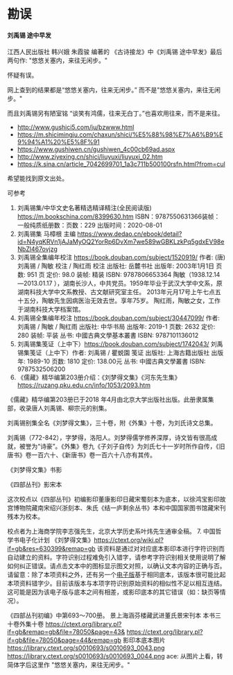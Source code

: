 # 勘误
#### 刘禹锡 途中早发
江西人民出版社 韩兴娥 朱霞骏 编著的 《古诗接龙》中《刘禹锡 途中早发》最后两句作:
"悠悠关塞内，来往无闲步。"

怀疑有误。

网上查到的结果都是“悠悠关塞内，往来无闲步。” 而不是"悠悠关塞内，来往无闲步。"

而且刘禹锡另有陋室铭 “谈笑有鸿儒，往来无白丁。”也喜欢用往来，而不是来往。

- http://www.gushici5.com/ju/bzwww.html
- https://m.shicimingju.com/chaxun/shici/%E5%88%98%E7%A6%B9%E9%94%A1%20%E5%8F%91
- https://www.gushiwen.cn/gushiwen_4c00cb69ad.aspx
- http://www.ziyexing.cn/shici/liuyuxi/liuyuxi_02.htm
- https://k.sina.cn/article_7042699701_1a3c711b500100rsfn.html?from=cul

希望能找到原文出处。

可参考
1. 刘禹锡集/中华文史名著精选精译精注(全民阅读版) https://m.bookschina.com/8399630.htm
ISBN：9787550631366装帧：一般纯质纸册数：页数：229 出版时间：2020-08-01
2. 刘禹锡集 马樟根 主编 https://www.dedao.cn/ebook/detail?id=N4yqKRVn1jAJaMyOQ2YorRp6DvXm7we589wGBKLzkPq5gdxEV98eNbZl467ovjzg
3. 刘禹锡全集编年校注 https://book.douban.com/subject/1520919/
    作者: (唐)刘禹锡 / 陶敏 校注 / 陶红雨 校注
    出版社: 岳麓书社
    出版年: 2003年1月1日
    页数: 951 页
    定价: 98.0
    装帧: 精装
    ISBN: 9787806653364
    陶敏（1938.12.14—2013.01.17 ），湖南长沙人，中共党员。1959年毕业于武汉大学中文系，原湖南科技大学中文系教授、古文献研究室主任。
2013年元月17号上午七点五十五分，陶敏先生因病医治无效去世。享年75岁。
    陶红雨，陶敏之女，工作于湖南科技大学档案馆。
4. 刘禹锡全集编年校注 https://book.douban.com/subject/30447099/
    作者: 刘禹锡 / 陶敏 / 陶红雨
    出版社: 中华书局
    出版年: 2019-1
    页数: 2632
    定价: 280
    装帧: 平装
    丛书: 中國古典文學基本叢書
    ISBN: 9787101136012
5. 刘禹锡集笺证（上中下）https://book.douban.com/subject/1742043/
    刘禹锡集笺证（上中下）作者: 刘禹锡 / 瞿蜕園 笺证
    出版社: 上海古籍出版社
    出版年: 1989-10
    页数: 1810
    定价: 138.00元
    丛书: 中國古典文學叢書
    ISBN: 9787532506200
6. 《儒藏》精华编第203册介绍：《刘梦得文集》《河东先生集》https://ruzang.pku.edu.cn/info/1053/2093.htm

《儒藏》精华编第203册已于2018 年4月由北京大学出版社出版。此册隶属集部，收录唐人刘禹锡、柳宗元的别集。

刘禹锡别集全名《刘梦得文集》，三十卷，附《外集》十卷，为刘氏诗文总集。

刘禹锡（772-842），字梦得，洛阳人。刘梦得儒学修养深厚，诗文皆有很高成就，被誉为“诗豪”。《外集》卷九《子刘子自传》为刘氏七十一岁时所作自传，《旧唐书》卷一百六十、《新唐书》卷一百六十八亦有其传。

《刘梦得文集》书影

《四部丛刊》影宋本

这次校点以《四部丛刊》初编影印董康影印日藏宋蜀刻本为底本，以徐鸿宝影印故宫博物院藏南宋绍兴浙刻本、朱氏《结一庐剩余丛书》本和中国国家图书馆藏宋刊残本为校本。

校点者为上海商学院李志强先生，北京大学历史系叶炜先生通审全稿。
7. 中国哲学书电子化计划 《刘梦得文集》https://ctext.org/wiki.pl?if=gb&res=630399&remap=gb
该资料是通过对对应底本影印本进行字符识别而自动建立的资料。字符识别过程难免引入错字，请参考字符识别相关使用说明了解如何纠正错误。请点击文本中的图标显示图文对照，以确认文本内容的正确与否。
请留意：除了本项资料之外，还有另一个[电子版](https://ctext.org/wiki.pl?if=gb&res=180828&remap=gb)基于相同底本，该版本很可能比起本项资料错字少。目前该版本与本项字符识别原始资料的相似性不足以相互连结。这可能是因为该电子版与底本之间有相差，或影印底本的其它错误（如：缺页等情况）。

《四部丛刊初编》中第693～700册。
景上海涵芬楼藏武进董氏景宋刊本
本书三十卷外集十卷
https://ctext.org/library.pl?if=gb&remap=gb&file=78050&page=43&
https://ctext.org/library.pl?if=gb&file=78050&page=44&remap=gb
影印本底本图片 https://library.ctext.org/s0010693/s0010693_0043.png
https://library.ctext.org/s0010693/s0010693_0044.png
ace: 从图片上看，转简体字后这里作 "悠悠关塞内，来往无闲步。"

